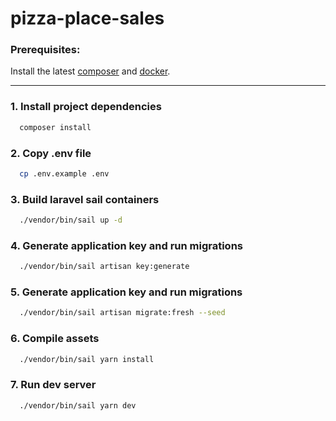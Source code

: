 # pizza-place-sales

### Prerequisites:
Install the latest [composer](https://getcomposer.org/download/) and [docker](https://docs.docker.com/get-started/get-docker/).

---

### 1. Install project dependencies

```sh
  composer install
 ```

### 2. Copy .env file

```sh
  cp .env.example .env
 ```

### 3. Build laravel sail containers

```sh
  ./vendor/bin/sail up -d
 ```

### 4. Generate application key and run migrations

```sh
  ./vendor/bin/sail artisan key:generate
 ```

### 5. Generate application key and run migrations

```sh
  ./vendor/bin/sail artisan migrate:fresh --seed
 ```

### 6. Compile assets

```sh
  ./vendor/bin/sail yarn install
 ```

### 7. Run dev server

```sh
  ./vendor/bin/sail yarn dev
 ```